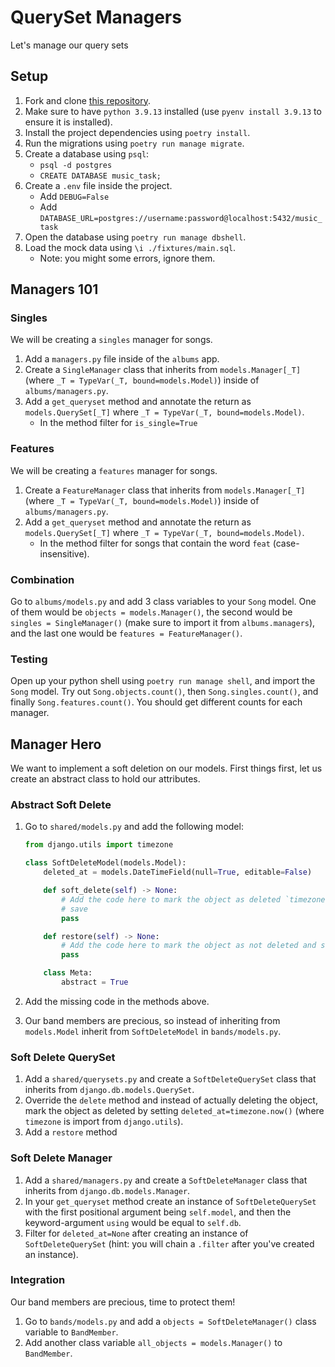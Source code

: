 # QuerySet Managers

Let's manage our query sets

## Setup

1. Fork and clone [this repository](https://github.com/JoinCODED/TASK-Masterclass-M16-QuerySets).
2. Make sure to have `python 3.9.13` installed (use `pyenv install 3.9.13` to ensure it is installed).
3. Install the project dependencies using `poetry install`.
4. Run the migrations using `poetry run manage migrate`.
5. Create a database using `psql`:
   - `psql -d postgres`
   - `CREATE DATABASE music_task;`
6. Create a `.env` file inside the project.
   - Add `DEBUG=False`
   - Add `DATABASE_URL=postgres://username:password@localhost:5432/music_task`
7. Open the database using `poetry run manage dbshell`.
8. Load the mock data using `\i ./fixtures/main.sql`.
   - Note: you might some errors, ignore them.

## Managers 101

### Singles

We will be creating a `singles` manager for songs.

1. Add a `managers.py` file inside of the `albums` app.
2. Create a `SingleManager` class that inherits from `models.Manager[_T]` (where `_T = TypeVar(_T, bound=models.Model)`) inside of `albums/managers.py`.
3. Add a `get_queryset` method and annotate the return as `models.QuerySet[_T]` where `_T = TypeVar(_T, bound=models.Model)`.
   - In the method filter for `is_single=True`

### Features

We will be creating a `features` manager for songs.

1. Create a `FeatureManager` class that inherits from `models.Manager[_T]` (where `_T = TypeVar(_T, bound=models.Model)`) inside of `albums/managers.py`.
2. Add a `get_queryset` method and annotate the return as `models.QuerySet[_T]` where `_T = TypeVar(_T, bound=models.Model)`.
   - In the method filter for songs that contain the word `feat` (case-insensitive).

### Combination

Go to `albums/models.py` and add 3 class variables to your `Song` model. One of them would be `objects = models.Manager()`, the second would be `singles = SingleManager()` (make sure to import it from `albums.managers`), and the last one would be `features = FeatureManager()`.

### Testing

Open up your python shell using `poetry run manage shell`, and import the `Song` model. Try out `Song.objects.count()`, then `Song.singles.count()`, and finally `Song.features.count()`. You should get different counts for each manager.

## Manager Hero

We want to implement a soft deletion on our models. First things first, let us create an abstract class to hold our attributes.

### Abstract Soft Delete

1. Go to `shared/models.py` and add the following model:

   ```python
   from django.utils import timezone

   class SoftDeleteModel(models.Model):
       deleted_at = models.DateTimeField(null=True, editable=False)

       def soft_delete(self) -> None:
           # Add the code here to mark the object as deleted `timezone.now` and
           # save
           pass

       def restore(self) -> None:
           # Add the code here to mark the object as not deleted and save
           pass

       class Meta:
           abstract = True
   ```

2. Add the missing code in the methods above.
3. Our band members are precious, so instead of inheriting from `models.Model` inherit from `SoftDeleteModel` in `bands/models.py`.

### Soft Delete QuerySet

1. Add a `shared/querysets.py` and create a `SoftDeleteQuerySet` class that inherits from `django.db.models.QuerySet`.
2. Override the `delete` method and instead of actually deleting the object, mark the object as deleted by setting `deleted_at=timezone.now()` (where `timezone` is import from `django.utils`).
3. Add a `restore` method

### Soft Delete Manager

1. Add a `shared/managers.py` and create a `SoftDeleteManager` class that inherits from `django.db.models.Manager`.
2. In your `get_queryset` method create an instance of `SoftDeleteQuerySet` with the first positional argument being `self.model`, and then the keyword-argument `using` would be equal to `self.db`.
3. Filter for `deleted_at=None` after creating an instance of `SoftDeleteQuerySet` (hint: you will chain a `.filter` after you've created an instance).

### Integration

Our band members are precious, time to protect them!

1. Go to `bands/models.py` and add a `objects = SoftDeleteManager()` class variable to `BandMember`.
2. Add another class variable `all_objects = models.Manager()` to `BandMember`.
